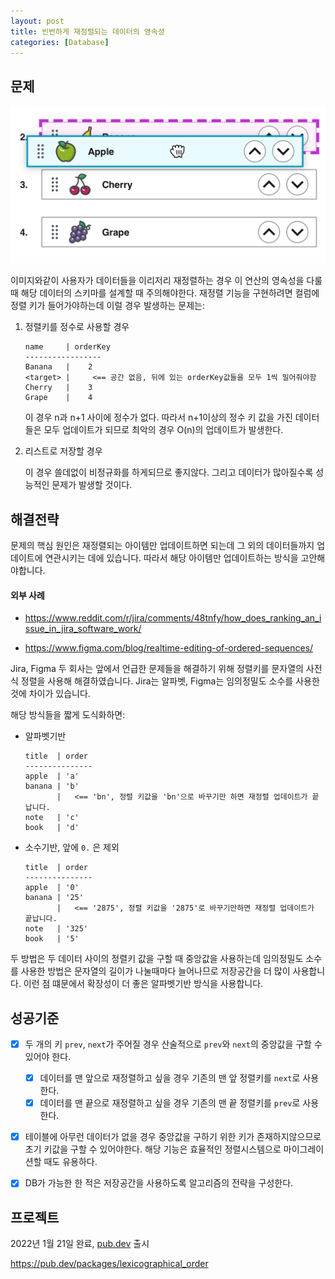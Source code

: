 ```yaml
---
layout: post
title: 빈번하게 재정렬되는 데이터의 영속성
categories: [Database]
---
```


## 문제

![](../assets/reorderable_list.png)

이미지와같이 사용자가 데이터들을 이리저리 재정렬하는 경우 이 연산의 영속성을 다룰 때 해당 데이터의 스키마를 설계할 때 주의해야한다. 재정렬 기능을 구현하려면 컬럼에 정렬 키가 들어가야하는데 이럴 경우 발생하는 문제는:

1. 정렬키를 정수로 사용할 경우

   ```
   name     | orderKey
   -----------------
   Banana   |    2 
   <target> |     <== 공간 없음, 뒤에 있는 orderKey값들을 모두 1씩 밀어줘야함
   Cherry   |    3
   Grape    |    4
   ```

   이 경우 n과 n+1 사이에 정수가 없다. 따라서 n+1이상의 정수 키 값을 가진 데이터들은 모두 업데이트가 되므로 최악의 경우 O(n)의 업데이트가 발생한다.

2. 리스트로 저장할 경우

   이 경우 쓸데없이 비정규화를 하게되므로 좋지않다. 그리고 데이터가 많아질수록 성능적인 문제가 발생할 것이다.



## 해결전략

문제의 핵심 원인은 재정렬되는 아이템만 업데이트하면 되는데 그 외의 데이터들까지 업데이트에 연관시키는 데에 있습니다. 따라서 해당 아이템만 업데이트하는 방식을 고안해야합니다.

#### 외부 사례

- https://www.reddit.com/r/jira/comments/48tnfy/how_does_ranking_an_issue_in_jira_software_work/

- https://www.figma.com/blog/realtime-editing-of-ordered-sequences/

Jira, Figma 두 회사는 앞에서 언급한 문제들을 해결하기 위해 정렬키를 문자열의 사전식 정렬을 사용해 해결하였습니다. Jira는 알파벳, Figma는 임의정밀도 소수를 사용한 것에 차이가 있습니다. 

해당 방식들을 짧게 도식화하면:

- 알파벳기반

  ```
  title  | order
  ---------------
  apple  | 'a'
  banana | 'b'
         |   <== 'bn', 정렬 키값을 'bn'으로 바꾸기만 하면 재정렬 업데이트가 끝납니다.
  note   | 'c'
  book   | 'd'
  ```

- 소수기반, 앞에 `0.` 은 제외

  ```
  title  | order
  ---------------
  apple  | '0'
  banana | '25'
         |   <== '2875', 정렬 키값을 '2875'로 바꾸기만하면 재정렬 업데이트가 끝납니다.
  note   | '325'
  book   | '5'
  ```

두 방법은 두 데이터 사이의 정렬키 값을 구할 때 중앙값을 사용하는데  임의정밀도 소수를 사용한 방법은 문자열의 길이가 나눌때마다 늘어나므로 저장공간을 더 많이 사용합니다. 이런 점 떄문에서 확장성이 더 좋은 알파벳기반  방식을 사용합니다.



## 성공기준

- [x] 두 개의 키 `prev`, `next`가 주어질 경우 산술적으로 `prev`와 `next`의 중앙값을 구할 수 있어야 한다.

  - [x] 데이터를 맨 앞으로 재정렬하고 싶을 경우 기존의 맨 앞 정렬키를 `next`로 사용한다.
  - [x] 데이터를 맨 끝으로 재정렬하고 싶을 경우 기존의 맨 끝 정렬키를 `prev`로 사용한다.

- [x] 테이블에 아무런 데이터가 없을 경우 중앙값을 구하기 위한 키가 존재하지않으므로 초기 키값을 구할 수 있어야한다. 해당 기능은 효율적인 정렬시스템으로 마이그레이션할 때도 유용하다.

- [x] DB가 가능한 한 적은 저장공간을 사용하도록 알고리즘의 전략을 구성한다.

  

## 프로젝트

2022년 1월 21일 완료, [pub.dev](https://pub.dev/) 출시

https://pub.dev/packages/lexicographical_order
